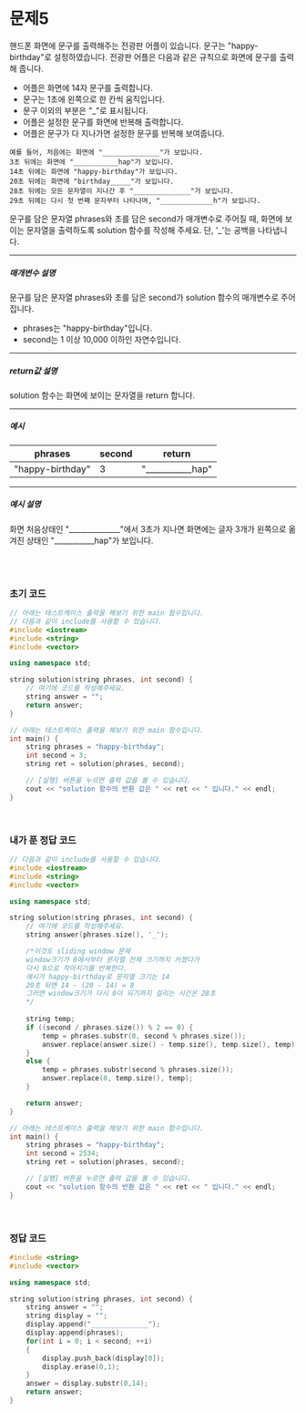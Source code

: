 
# 문제5
핸드폰 화면에 문구를 출력해주는 전광판 어플이 있습니다. 문구는 "happy-birthday"로 설정하였습니다. 전광판 어플은 다음과 같은 규칙으로 화면에 문구를 출력해 줍니다.

* 어플은 화면에 14자 문구를 출력합니다.
* 문구는 1초에 왼쪽으로 한 칸씩 움직입니다.
* 문구 이외의 부분은 "_"로 표시됩니다.
* 어플은 설정한 문구를 화면에 반복해 출력합니다. 
* 어플은 문구가 다 지나가면 설정한 문구를 반복해 보여줍니다.

```
예를 들어, 처음에는 화면에 "______________"가 보입니다.
3초 뒤에는 화면에 "___________hap"가 보입니다.
14초 뒤에는 화면에 "happy-birthday"가 보입니다.
20초 뒤에는 화면에 "birthday_____"가 보입니다.
28초 뒤에는 모든 문자열이 지나간 후 "______________"가 보입니다.
29초 뒤에는 다시 첫 번째 문자부터 나타나며, "_____________h"가 보입니다.
```

문구를 담은 문자열 phrases와 초를 담은 second가 매개변수로 주어질 때, 화면에 보이는 문자열을 출력하도록 solution 함수를 작성해 주세요.
단, '_'는 공백을 나타냅니다.

---
##### 매개변수 설명
문구를 담은 문자열 phrases와 초를 담은 second가 solution 함수의 매개변수로 주어집니다.

* phrases는 "happy-birthday"입니다.
* second는 1 이상 10,000 이하인 자연수입니다.

---
##### return값 설명
solution 함수는 화면에 보이는 문자열을 return 합니다.

---
##### 예시

| phrases | second | return |
|---|---|---|
| "happy-birthday" | 3 | "___________hap" |

---
##### 예시 설명
화면 처음상태인 "______________"에서 3초가 지나면 화면에는 글자 3개가 왼쪽으로 옮겨진 상태인 "___________hap"가 보입니다.

<br>
<br>

### 초기 코드
```cpp
// 아래는 테스트케이스 출력을 해보기 위한 main 함수입니다.
// 다음과 같이 include를 사용할 수 있습니다.
#include <iostream>
#include <string>
#include <vector>

using namespace std;

string solution(string phrases, int second) {
    // 여기에 코드를 작성해주세요.
    string answer = "";
    return answer;
}

// 아래는 테스트케이스 출력을 해보기 위한 main 함수입니다.
int main() {
    string phrases = "happy-birthday";
    int second = 3;
    string ret = solution(phrases, second);

    // [실행] 버튼을 누르면 출력 값을 볼 수 있습니다.
    cout << "solution 함수의 반환 값은 " << ret << " 입니다." << endl;
}
```

<br>

### 내가 푼 정답 코드
```cpp
// 다음과 같이 include를 사용할 수 있습니다.
#include <iostream>
#include <string>
#include <vector>

using namespace std;

string solution(string phrases, int second) {
	// 여기에 코드를 작성해주세요.
	string answer(phrases.size(), '_');

	/*이것도 sliding window 문제
	window크기가 0에서부터 문자열 전체 크기까지 커졌다가
	다시 0으로 작아지기를 반복한다.
	예시가 happy-birthday로 문자열 크기는 14
	20초 뒤면 14 - (20 - 14) = 8
	그러면 window크기가 다시 0이 되기까지 걸리는 시간은 28초
	*/
	
	string temp;
	if ((second / phrases.size()) % 2 == 0) {
		temp = phrases.substr(0, second % phrases.size());
		answer.replace(answer.size() - temp.size(), temp.size(), temp);
	}
	else {
		temp = phrases.substr(second % phrases.size());
		answer.replace(0, temp.size(), temp);
	}

	return answer;
}

// 아래는 테스트케이스 출력을 해보기 위한 main 함수입니다.
int main() {
	string phrases = "happy-birthday";
	int second = 2534;
	string ret = solution(phrases, second);

	// [실행] 버튼을 누르면 출력 값을 볼 수 있습니다.
	cout << "solution 함수의 반환 값은 " << ret << " 입니다." << endl;
}
```

<br>

### 정답 코드
```cpp
#include <string>
#include <vector>

using namespace std;

string solution(string phrases, int second) {
    string answer = "";
    string display = "";
    display.append("______________");
    display.append(phrases);
    for(int i = 0; i < second; ++i)
    {
    	display.push_back(display[0]);
    	display.erase(0,1);
    }
    answer = display.substr(0,14);
    return answer;
}
```
